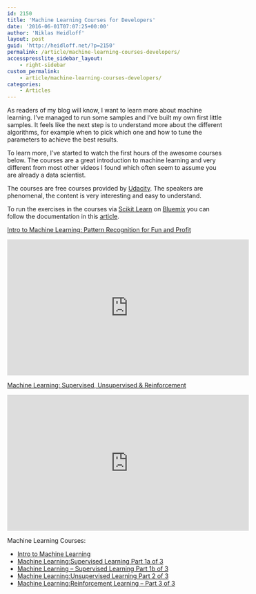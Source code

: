 ```yaml
---
id: 2150
title: 'Machine Learning Courses for Developers'
date: '2016-06-01T07:07:25+00:00'
author: 'Niklas Heidloff'
layout: post
guid: 'http://heidloff.net/?p=2150'
permalink: /article/machine-learning-courses-developers/
accesspresslite_sidebar_layout:
    - right-sidebar
custom_permalink:
    - article/machine-learning-courses-developers/
categories:
    - Articles
---
```


As readers of my blog will know, I want to learn more about machine learning. I’ve managed to run some samples and I’ve built my own first little samples. It feels like the next step is to understand more about the different algorithms, for example when to pick which one and how to tune the parameters to achieve the best results.

To learn more, I’ve started to watch the first hours of the awesome courses below. The courses are a great introduction to machine learning and very different from most other videos I found which often seem to assume you are already a data scientist.

The courses are free courses provided by [Udacity](https://www.udacity.com). The speakers are phenomenal, the content is very interesting and easy to understand.

To run the exercises in the courses via [Scikit Learn](http://scikit-learn.org/) on [Bluemix](https://bluemix.net) you can follow the documentation in this [article](http://heidloff.net/article/how-to-get-started-machine-learning-bluemix).

[Intro to Machine Learning: Pattern Recognition for Fun and Profit](https://www.udacity.com/course/intro-to-machine-learning--ud120)

<iframe allowfullscreen="" frameborder="0" height="315" src="https://www.youtube.com/embed/ICKBWIkfeJ8?list=PLAwxTw4SYaPkQXg8TkVdIvYv4HfLG7SiH" width="560"></iframe>

[Machine Learning: Supervised, Unsupervised &amp; Reinforcement](https://www.udacity.com/course/machine-learning--ud262)

<iframe allowfullscreen="" frameborder="0" height="315" src="https://www.youtube.com/embed/videoseries?list=PLAwxTw4SYaPl0N6-e1GvyLp5-MUMUjOKo" width="560"></iframe>

Machine Learning Courses:

- [Intro to Machine Learning](https://www.youtube.com/watch?v=ICKBWIkfeJ8&list=PLAwxTw4SYaPkQXg8TkVdIvYv4HfLG7SiH)
- [Machine Learning:Supervised Learning Part 1a of 3](https://www.youtube.com/playlist?list=PLAwxTw4SYaPl0N6-e1GvyLp5-MUMUjOKo)
- [Machine Learning – Supervised Learning Part 1b of 3](https://www.youtube.com/playlist?list=PLAwxTw4SYaPlkESDcHD-0oqVx5sAIgz7O)
- [Machine Learning:Unsupervised Learning Part 2 of 3](https://www.youtube.com/playlist?list=PLAwxTw4SYaPmaHhu-Lz3mhLSj-YH-JnG7)
- [Machine Learning:Reinforcement Learning – Part 3 of 3](https://www.youtube.com/playlist?list=PLAwxTw4SYaPnidDwo9e2c7ixIsu_pdSNp)